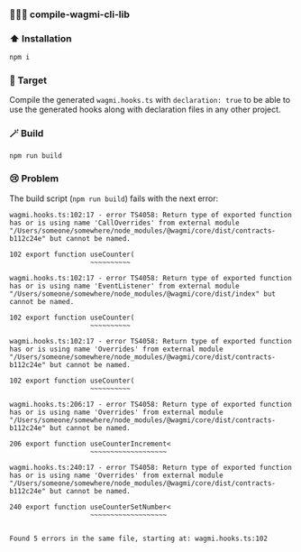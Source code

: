 ### 👷🏻‍♂️ compile-wagmi-cli-lib

### ⬆️ Installation
```sh
npm i
```

### 🚀 Target
Compile the generated `wagmi.hooks.ts` with `declaration: true` to be able to
use the generated hooks along with declaration files in any other project.

### 🪄 Build
```sh
npm run build
```

### 😢 Problem

The build script (`npm run build`) fails with the next error:
```
wagmi.hooks.ts:102:17 - error TS4058: Return type of exported function has or is using name 'CallOverrides' from external module "/Users/someone/somewhere/node_modules/@wagmi/core/dist/contracts-b112c24e" but cannot be named.

102 export function useCounter(
                    ~~~~~~~~~~

wagmi.hooks.ts:102:17 - error TS4058: Return type of exported function has or is using name 'EventListener' from external module "/Users/someone/somewhere/node_modules/@wagmi/core/dist/index" but cannot be named.

102 export function useCounter(
                    ~~~~~~~~~~

wagmi.hooks.ts:102:17 - error TS4058: Return type of exported function has or is using name 'Overrides' from external module "/Users/someone/somewhere/node_modules/@wagmi/core/dist/contracts-b112c24e" but cannot be named.

102 export function useCounter(
                    ~~~~~~~~~~

wagmi.hooks.ts:206:17 - error TS4058: Return type of exported function has or is using name 'Overrides' from external module "/Users/someone/somewhere/node_modules/@wagmi/core/dist/contracts-b112c24e" but cannot be named.

206 export function useCounterIncrement<
                    ~~~~~~~~~~~~~~~~~~~

wagmi.hooks.ts:240:17 - error TS4058: Return type of exported function has or is using name 'Overrides' from external module "/Users/someone/somewhere/node_modules/@wagmi/core/dist/contracts-b112c24e" but cannot be named.

240 export function useCounterSetNumber<
                    ~~~~~~~~~~~~~~~~~~~


Found 5 errors in the same file, starting at: wagmi.hooks.ts:102
```
